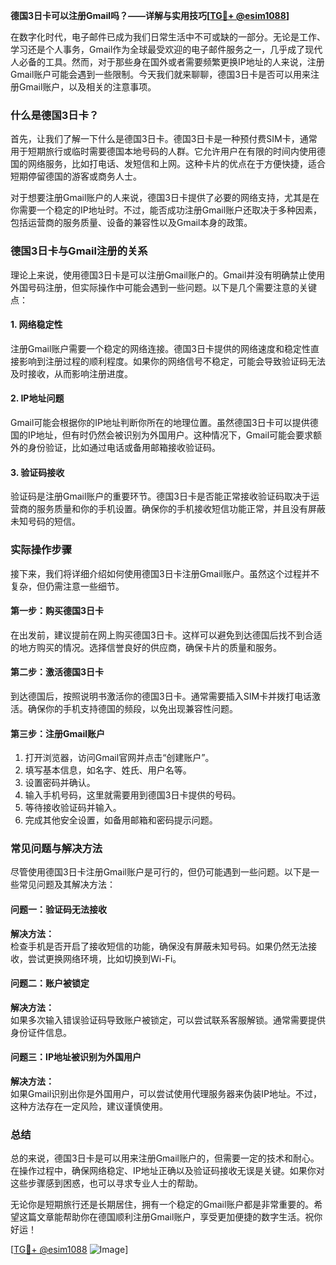 **德国3日卡可以注册Gmail吗？——详解与实用技巧[[TG💪+ @esim1088](https://t.me/s/esim1088)]**

在数字化时代，电子邮件已成为我们日常生活中不可或缺的一部分。无论是工作、学习还是个人事务，Gmail作为全球最受欢迎的电子邮件服务之一，几乎成了现代人必备的工具。然而，对于那些身在国外或者需要频繁更换IP地址的人来说，注册Gmail账户可能会遇到一些限制。今天我们就来聊聊，德国3日卡是否可以用来注册Gmail账户，以及相关的注意事项。

### 什么是德国3日卡？

首先，让我们了解一下什么是德国3日卡。德国3日卡是一种预付费SIM卡，通常用于短期旅行或临时需要德国本地号码的人群。它允许用户在有限的时间内使用德国的网络服务，比如打电话、发短信和上网。这种卡片的优点在于方便快捷，适合短期停留德国的游客或商务人士。

对于想要注册Gmail账户的人来说，德国3日卡提供了必要的网络支持，尤其是在你需要一个稳定的IP地址时。不过，能否成功注册Gmail账户还取决于多种因素，包括运营商的服务质量、设备的兼容性以及Gmail本身的政策。

### 德国3日卡与Gmail注册的关系

理论上来说，使用德国3日卡是可以注册Gmail账户的。Gmail并没有明确禁止使用外国号码注册，但实际操作中可能会遇到一些问题。以下是几个需要注意的关键点：

#### 1. 网络稳定性

注册Gmail账户需要一个稳定的网络连接。德国3日卡提供的网络速度和稳定性直接影响到注册过程的顺利程度。如果你的网络信号不稳定，可能会导致验证码无法及时接收，从而影响注册进度。

#### 2. IP地址问题

Gmail可能会根据你的IP地址判断你所在的地理位置。虽然德国3日卡可以提供德国的IP地址，但有时仍然会被识别为外国用户。这种情况下，Gmail可能会要求额外的身份验证，比如通过电话或备用邮箱接收验证码。

#### 3. 验证码接收

验证码是注册Gmail账户的重要环节。德国3日卡是否能正常接收验证码取决于运营商的服务质量和你的手机设置。确保你的手机接收短信功能正常，并且没有屏蔽未知号码的短信。

### 实际操作步骤

接下来，我们将详细介绍如何使用德国3日卡注册Gmail账户。虽然这个过程并不复杂，但仍需注意一些细节。

#### 第一步：购买德国3日卡

在出发前，建议提前在网上购买德国3日卡。这样可以避免到达德国后找不到合适的地方购买的情况。选择信誉良好的供应商，确保卡片的质量和服务。

#### 第二步：激活德国3日卡

到达德国后，按照说明书激活你的德国3日卡。通常需要插入SIM卡并拨打电话激活。确保你的手机支持德国的频段，以免出现兼容性问题。

#### 第三步：注册Gmail账户

1. 打开浏览器，访问Gmail官网并点击“创建账户”。
2. 填写基本信息，如名字、姓氏、用户名等。
3. 设置密码并确认。
4. 输入手机号码，这里就需要用到德国3日卡提供的号码。
5. 等待接收验证码并输入。
6. 完成其他安全设置，如备用邮箱和密码提示问题。

### 常见问题与解决方法

尽管使用德国3日卡注册Gmail账户是可行的，但仍可能遇到一些问题。以下是一些常见问题及其解决方法：

#### 问题一：验证码无法接收

**解决方法：**  
检查手机是否开启了接收短信的功能，确保没有屏蔽未知号码。如果仍然无法接收，尝试更换网络环境，比如切换到Wi-Fi。

#### 问题二：账户被锁定

**解决方法：**  
如果多次输入错误验证码导致账户被锁定，可以尝试联系客服解锁。通常需要提供身份证件信息。

#### 问题三：IP地址被识别为外国用户

**解决方法：**  
如果Gmail识别出你是外国用户，可以尝试使用代理服务器来伪装IP地址。不过，这种方法存在一定风险，建议谨慎使用。

### 总结

总的来说，德国3日卡是可以用来注册Gmail账户的，但需要一定的技术和耐心。在操作过程中，确保网络稳定、IP地址正确以及验证码接收无误是关键。如果你对这些步骤感到困惑，也可以寻求专业人士的帮助。

无论你是短期旅行还是长期居住，拥有一个稳定的Gmail账户都是非常重要的。希望这篇文章能帮助你在德国顺利注册Gmail账户，享受更加便捷的数字生活。祝你好运！

[[TG💪+ @esim1088](https://t.me/s/esim1088) ![Image](https://i.postimg.cc/4NQfJmqS/Snipaste-2025-05-13-00-14-12.png)]